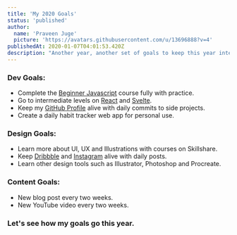 ```yaml
---
title: 'My 2020 Goals'
status: 'published'
author:
  name: 'Praveen Juge'
  picture: 'https://avatars.githubusercontent.com/u/13696888?v=4'
publishedAt: 2020-01-07T04:01:53.420Z
description: "Another year, another set of goals to keep this year interesting. Last year I failed almost 70% of my goals so let's set a new record this year."
---
```


### Dev Goals:

- Complete the [Beginner Javascript](https://www.beginnerjavascript.com/) course fully with practice.
- Go to intermediate levels on [React](https://reactjs.org/) and [Svelte](https://svelte.dev/).
- Keep my [GitHub Profile](https://github.com/praveenjuge) alive with daily commits to side projects.
- Create a daily habit tracker web app for personal use.

### Design Goals:

- Learn more about UI, UX and Illustrations with courses on Skillshare.
- Keep [Dribbble](https://dribbble.com/praveenjuge) and [Instagram](https://instagram.com/praveenjuge) alive with daily posts.
- Learn other design tools such as Illustrator, Photoshop and Procreate.

### Content Goals:

- New blog post every two weeks.
- New YouTube video every two weeks.

### Let's see how my goals go this year.
